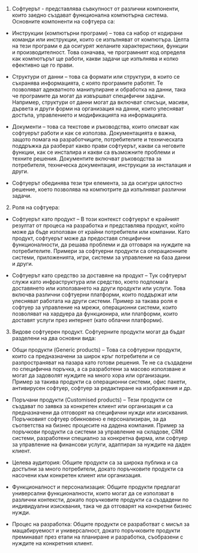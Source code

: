 1. Софтуерът - представлява съвкупност от различни компоненти, които заедно създават функционална компютърна система. Основните компоненти на софтуера са:

* Инструкции (компютърни програми) – това са набор от кодирани команди или инструкции, които се изпълняват от компютъра. Целта на тези програми е да осигурят желаните характеристики, функции    и производителност. Това означава, че програмният код определя как компютърът ще работи, какви задачи ще изпълнява и колко ефективно ще го прави.

* Структури от данни – това са формати или структури, в които се съхранява информацията, с която програмите работят. Те позволяват адекватното манипулиране и обработка на данни, така че 
  програмите да могат да извършват специфични задачи. Например, структури от данни могат да включват списъци, масиви, дървета и други форми на организация на данни, които улесняват достъпа, 
  управлението и модификацията на информацията.

* Документи – това са текстове и ръководства, които описват как софтуерът работи и как се използва. Документацията е важна, защото помага на разработчиците, потребителите и техническата 
  поддръжка да разберат какво прави софтуерът, какви са неговите функции, как се инсталира и какви са възможните проблеми и техните решения. Документите включват ръководства за потребителя, 
  техническа документация, инструкции за инсталация и други.
  
* Софтуерът обединява тези три елемента, за да осигури цялостно решение, което позволява на компютрите да изпълняват различни задачи.

2. Роля на софтуера:

* Софтуерът като продукт – В този контекст софтуерът е крайният резултат от процеса на разработка и представлява продукт, който може да бъде използван от крайни 
  потребители или компании. Като продукт, софтуерът може да предоставя специфични функционалности, да решава проблеми и да отговаря на нуждите на потребителите. 
  Примери за софтуерни продукти са операционните системи, приложенията, игри, системи за управление на база данни и други.

* Софтуерът като средство за доставяне на продукт – Тук софтуерът служи като инфраструктура или средство, което подпомага доставянето или използването на други 
  продукти или услуги. Това включва различни софтуерни платформи, които поддържат или улесняват работата на други системи. Пример за такава роля е софтуер за 
  управление на мрежи, операционни системи, които позволяват на хардуера да функционира, или платформи, които доставят услуги през интернет (като облачни 
  платформи).

3. Видове софтуерен продукт. Софтуерните продукти могат да бъдат разделени на два основни вида:

* Общи продукти (Generic products) – Това са софтуерни продукти, които са предназначени за широк кръг потребители и се разпространяват на пазара като готови 
  решения. Те не са създадени по специфична поръчка, а са разработени за масово използване и могат да задоволят нуждите на много хора или организации. Пример за 
  такива продукти са операционни системи, офис пакети, антивирусен софтуер, софтуер за редактиране на изображения и др.

* Поръчани продукти (Customised products) – Тези продукти се създават по заявка за конкретен клиент или организация и са предназначени да отговорят на специфични 
  нужди или изисквания. Поръчковият софтуер обикновено е персонализиран, за да съответства на бизнес процесите на дадена компания. Пример за поръчкови продукти са 
  системи за управление на складове, CRM системи, разработени специално за конкретна фирма, или софтуер за управление на финансови услуги, адаптиран за нуждите на 
  даден клиент.
  
*  Целева аудитория: Общите продукти са за широка публика и са достъпни за много потребители, докато поръчковите продукти са насочени към конкретен клиент или 
   организация.
   
*  Функционалност и персонализация: Общите продукти предлагат универсални функционалности, които могат да се използват в различни контексти, докато поръчковите 
   продукти са създадени по индивидуални изисквания, така че да отговарят на конкретни бизнес нужди.
  
*  Процес на разработка: Общите продукти се разработват с мисъл за мащабируемост и универсалност, докато поръчковите продукти преминават през етапи на планиране и 
   разработка, съобразени с нуждите на конкретния клиент.

